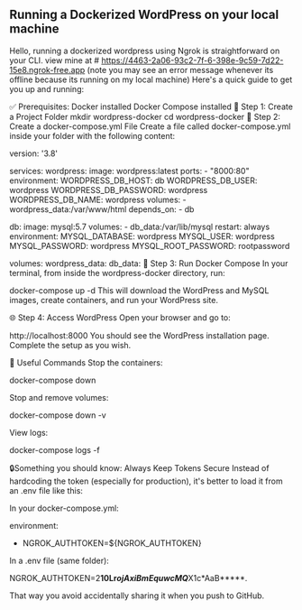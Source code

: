 ## Running a Dockerized WordPress on your local machine
Hello, running a dockerized wordpress using Ngrok is straightforward on your CLI. view mine at # https://4463-2a06-93c2-7f-6-398e-9c59-7d22-15e8.ngrok-free.app  (note you may see an error message whenever its offline because its running on my local machine)
Here's a quick guide to get you up and running:

✅ Prerequisites:
Docker installed
Docker Compose installed
📁 Step 1: Create a Project Folder
mkdir wordpress-docker
cd wordpress-docker
📝 Step 2: Create a docker-compose.yml File
Create a file called docker-compose.yml inside your folder with the following content:

version: '3.8'

services:
  wordpress:
    image: wordpress:latest
    ports:
      - "8000:80"
    environment:
      WORDPRESS_DB_HOST: db
      WORDPRESS_DB_USER: wordpress
      WORDPRESS_DB_PASSWORD: wordpress
      WORDPRESS_DB_NAME: wordpress
    volumes:
      - wordpress_data:/var/www/html
    depends_on:
      - db

  db:
    image: mysql:5.7
    volumes:
      - db_data:/var/lib/mysql
    restart: always
    environment:
      MYSQL_DATABASE: wordpress
      MYSQL_USER: wordpress
      MYSQL_PASSWORD: wordpress
      MYSQL_ROOT_PASSWORD: rootpassword

volumes:
  wordpress_data:
  db_data:
🚀 Step 3: Run Docker Compose
In your terminal, from inside the wordpress-docker directory, run:

docker-compose up -d
This will download the WordPress and MySQL images, create containers, and run your WordPress site.

🌐 Step 4: Access WordPress
Open your browser and go to:

http://localhost:8000
You should see the WordPress installation page. Complete the setup as you wish.

📌 Useful Commands
Stop the containers:

docker-compose down

Stop and remove volumes:

docker-compose down -v

View logs:

docker-compose logs -f


🔒Something you should know: Always Keep Tokens Secure
Instead of hardcoding the token (especially for production), it's better to load it from an .env file like this:

In your docker-compose.yml:

environment:
  - NGROK_AUTHTOKEN=${NGROK_AUTHTOKEN}
    
In a .env file (same folder):

NGROK_AUTHTOKEN=2**10Lr********ojAxiBmEq***uwcMQ***X1c*AaB*****.

That way you avoid accidentally sharing it when you push to GitHub.
